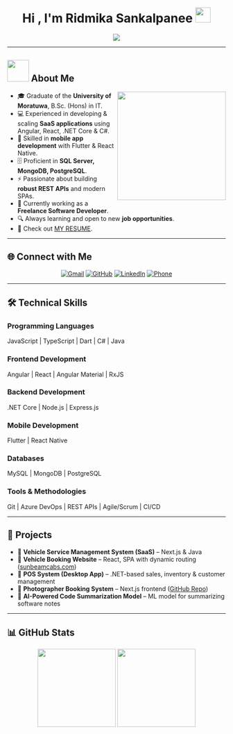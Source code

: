 <h1 align="center">Hi , I'm Ridmika Sankalpanee <img src="https://media.giphy.com/media/hvRJCLFzcasrR4ia7z/giphy.gif" width="35"></h1>
<p align="center">
  <a href="https://github.com/DenverCoder1/readme-typing-svg"><img src="https://readme-typing-svg.herokuapp.com?font=Time+New+Roman&color=%23C8BE25&size=25&center=true&vCenter=true&width=600&height=100&lines=Software+Engineer;Frontend+%26+Full-stack+Developer;Experienced+in+SaaS+Applications;Angular+%7C+React+%7C+.NET+Core+%7C+Flutter;Always+learning+new+things"></a>
</p>

---

## <picture><img src="https://github.com/7oSkaaa/7oSkaaa/blob/main/Images/about_me.gif?raw=true" width="50px"></picture> About Me

<picture> <img align="right" src="https://github.com/7oSkaaa/7oSkaaa/blob/main/Images/Right_Side.gif?raw=true" width="250px"></picture>

- 🎓 Graduate of the **University of Moratuwa**, B.Sc. (Hons) in IT.  
- 💻 Experienced in developing & scaling **SaaS applications** using Angular, React, .NET Core & C#.  
- 📱 Skilled in **mobile app development** with Flutter & React Native.  
- 🗄️ Proficient in **SQL Server, MongoDB, PostgreSQL**.  
- ⚡ Passionate about building **robust REST APIs** and modern SPAs.  
- 🚀 Currently working as a **Freelance Software Developer**.  
- 🔍 Always learning and open to new **job opportunities**.  
- 📄 Check out [MY RESUME](Ridmika_Sankalpanee_sE.pdf).  

---

## 🌐 Connect with Me  

<p align="center">
	<a href="mailto:ridmikasankalpanee@gmail.com"><img src="https://img.shields.io/badge/gmail-%23EA4335.svg?style=plastic&logo=gmail&logoColor=white" alt="Gmail"/></a>
	<a href="https://github.com/Ridd-dev"><img src="https://img.shields.io/badge/github-%23181717.svg?style=plastic&logo=github&logoColor=white" alt="GitHub"/></a>
	<a href="https://www.linkedin.com/in/ridmika-sankalpanee/"><img src="https://img.shields.io/badge/linkedin-%230A66C2.svg?style=plastic&logo=linkedin&logoColor=white" alt="LinkedIn"/></a>
	<a href="tel:+94775658508"><img src="https://img.shields.io/badge/phone-%2300A859.svg?style=plastic&logo=phone&logoColor=white" alt="Phone"/></a>
</p>

---

## 🛠️ Technical Skills  

### Programming Languages  
JavaScript | TypeScript | Dart | C# | Java  

### Frontend Development  
Angular | React | Angular Material | RxJS  

### Backend Development  
.NET Core | Node.js | Express.js  

### Mobile Development  
Flutter | React Native  

### Databases  
MySQL | MongoDB | PostgreSQL  

### Tools & Methodologies  
Git | Azure DevOps | REST APIs | Agile/Scrum | CI/CD  

---

## 📂 Projects  

- 🚗 **Vehicle Service Management System (SaaS)** – Next.js & Java  
- 🚕 **Vehicle Booking Website** – React, SPA with dynamic routing ([sunbeamcabs.com](https://www.sunbeamcabs.com/))  
- 🛒 **POS System (Desktop App)** – .NET-based sales, inventory & customer management  
- 📸 **Photographer Booking System** – Next.js frontend ([GitHub Repo](https://github.com/Ridd-dev/photographer_Booking))  
- 🤖 **AI-Powered Code Summarization Model** – ML model for summarizing software notes  

---

## 📊 GitHub Stats  

<p align="center">
  <img src="https://github-readme-stats.vercel.app/api?username=Ridd-dev&show_icons=true&theme=tokyonight" height="180px"/>
  <img src="https://github-readme-stats.vercel.app/api/top-langs?username=Ridd-dev&layout=compact&theme=tokyonight" height="180px"/>
</p>
